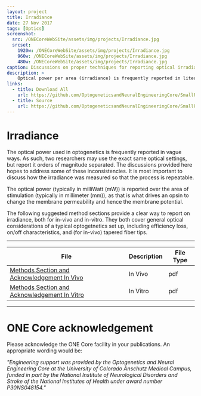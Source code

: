 ```yaml
---
layout: project
title: Irradiance
date: 27 Nov 2017
tags: [Optics]
screenshot:
  src: /ONECoreWebSite/assets/img/projects/Irradiance.jpg
  srcset:
    1920w: /ONECoreWebSite/assets/img/projects/Irradiance.jpg
    960w: /ONECoreWebSite/assets/img/projects/Irradiance.jpg
    480w: /ONECoreWebSite/assets/img/projects/Irradiance.jpg
caption: Discussions on proper techniques for reporting optical irradiance
description: >
    Optical power per area (irradiance) is frequently reported in literature incorrectly or at best vaguely. Researchers applying the same optical power per area may report it orders of magnitude differently. General optics also discussed
links:
  - title: Download All
    url: https://github.com/OptogeneticsandNeuralEngineeringCore/SmallProjectFiles
  - title: Source
    url: https://github.com/OptogeneticsandNeuralEngineeringCore/SmallProjectFiles
---
```


# Irradiance

The optical power used in optogenetics is frequently reported in vague ways. As such, two researchers may use the exact same optical settings, but report it orders of magnitude separated. The discussions provided here hopes to address some of these inconsistencies. It is most important to discuss how the irradiance was measured so that the process is repeatable.

The optical power (typically in milliWatt (mW)) is reported over the area of stimulation (typically in millimeter (mm)), as that is what drives an opsin to change the membrane permeability and hence the membrane potential.

The following suggested method sections provide a clear way to report on irradiance, both for in-vivo and in-vitro. They both cover general optical considerations of a typical optogetnetics set up, including efficiency loss, on/off characteristics, and (for in-vivo) tapered fiber tips.

***

| File | Description | File Type  |
| --- | --- | --- |
| [Methods Section and Acknowledgement In Vivo](https://github.com/OptogeneticsandNeuralEngineeringCore/SmallProjectFiles/raw/master/Methods%20Section%20and%20Acknowledgement%20In%20Vivo.pdf) | In Vivo | pdf |
| [Methods Section and Acknowledgement In Vitro](https://github.com/OptogeneticsandNeuralEngineeringCore/SmallProjectFiles/raw/master/Methods%20Section%20and%20Acknowledgement%20In%20Vitro.pdf) | In Vitro | pdf |

***

# ONE Core acknowledgement
Please acknowledge the ONE Core facility in your publications. An appropriate wording would be:

*"Engineering support was provided by the Optogenetics and Neural Engineering Core at the University of Colorado Anschutz Medical Campus, funded in part by the National Institute of Neurological Disorders and Stroke of the National Institutes of Health under award number P30NS048154."*
